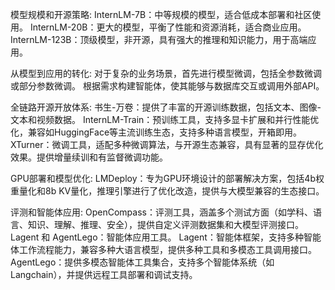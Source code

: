 
模型规模和开源策略:
InternLM-7B：中等规模的模型，适合低成本部署和社区使用。
InternLM-20B：更大的模型，平衡了性能和资源消耗，适合商业应用。
InternLM-123B：顶级模型，非开源，具有强大的推理和知识能力，用于高端应用。

从模型到应用的转化:
对于复杂的业务场景，首先进行模型微调，包括全参数微调或部分参数微调。
根据需求构建智能体，使其能够与数据库交互或调用外部API。

全链路开源开放体系:
书生-万卷：提供了丰富的开源训练数据，包括文本、图像-文本和视频数据。
InternLM-Train：预训练工具，支持多显卡扩展和并行性能优化，兼容如HuggingFace等主流训练生态，支持多种语言模型，开箱即用。
XTurner：微调工具，适配多种微调算法，与开源生态兼容，具有显著的显存优化效果。提供增量续训和有监督微调功能。

GPU部署和模型优化:
LMDeploy：专为GPU环境设计的部署解决方案，包括4b权重量化和8b KV量化，推理引擎进行了优化改造，提供与大模型兼容的生态接口。

评测和智能体应用:
OpenCompass：评测工具，涵盖多个测试方面（如学科、语言、知识、理解、推理、安全），提供自定义评测数据集和大模型评测接口。
Lagent 和 AgentLego：智能体应用工具。
Lagent：智能体框架，支持多种智能体工作流程能力，兼容多种大语言模型，提供多种工具和多模态工具调用接口。
AgentLego：提供多模态智能体工具集合，支持多个智能体系统（如Langchain），并提供远程工具部署和调试支持。
